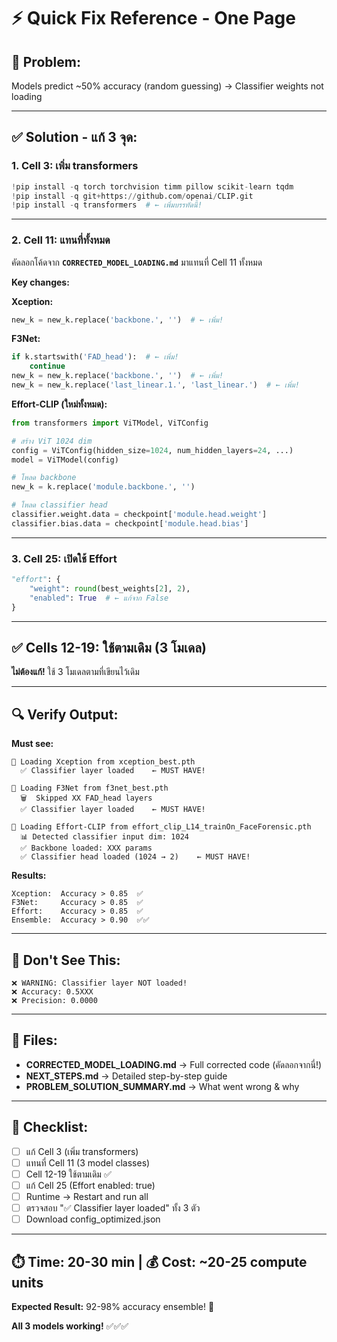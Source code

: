 # ⚡ Quick Fix Reference - One Page

## 🎯 Problem:
Models predict ~50% accuracy (random guessing) → Classifier weights not loading

---

## ✅ Solution - แก้ 3 จุด:

### **1. Cell 3: เพิ่ม transformers**
```python
!pip install -q torch torchvision timm pillow scikit-learn tqdm
!pip install -q git+https://github.com/openai/CLIP.git
!pip install -q transformers  # ← เพิ่มบรรทัดนี้!
```

---

### **2. Cell 11: แทนที่ทั้งหมด**

คัดลอกโค้ดจาก **`CORRECTED_MODEL_LOADING.md`** มาแทนที่ Cell 11 ทั้งหมด

**Key changes:**

**Xception:**
```python
new_k = new_k.replace('backbone.', '')  # ← เพิ่ม!
```

**F3Net:**
```python
if k.startswith('FAD_head'):  # ← เพิ่ม!
    continue
new_k = new_k.replace('backbone.', '')  # ← เพิ่ม!
new_k = new_k.replace('last_linear.1.', 'last_linear.')  # ← เพิ่ม!
```

**Effort-CLIP (ใหม่ทั้งหมด):**
```python
from transformers import ViTModel, ViTConfig

# สร้าง ViT 1024 dim
config = ViTConfig(hidden_size=1024, num_hidden_layers=24, ...)
model = ViTModel(config)

# โหลด backbone
new_k = k.replace('module.backbone.', '')

# โหลด classifier head
classifier.weight.data = checkpoint['module.head.weight']
classifier.bias.data = checkpoint['module.head.bias']
```

---

### **3. Cell 25: เปิดใช้ Effort**
```python
"effort": {
    "weight": round(best_weights[2], 2),
    "enabled": True  # ← แก้จาก False
}
```

---

## ✅ Cells 12-19: ใช้ตามเดิม (3 โมเดล)

**ไม่ต้องแก้!** ใช้ 3 โมเดลตามที่เขียนไว้เดิม

---

## 🔍 Verify Output:

**Must see:**
```
🔧 Loading Xception from xception_best.pth
  ✅ Classifier layer loaded    ← MUST HAVE!

🔧 Loading F3Net from f3net_best.pth
  🗑️  Skipped XX FAD_head layers
  ✅ Classifier layer loaded    ← MUST HAVE!

🔧 Loading Effort-CLIP from effort_clip_L14_trainOn_FaceForensic.pth
  📊 Detected classifier input dim: 1024
  ✅ Backbone loaded: XXX params
  ✅ Classifier head loaded (1024 → 2)    ← MUST HAVE!
```

**Results:**
```
Xception:  Accuracy > 0.85  ✅
F3Net:     Accuracy > 0.85  ✅
Effort:    Accuracy > 0.85  ✅
Ensemble:  Accuracy > 0.90  ✅✅
```

---

## 🚫 Don't See This:

```
❌ WARNING: Classifier layer NOT loaded!
❌ Accuracy: 0.5XXX
❌ Precision: 0.0000
```

---

## 📁 Files:

- **CORRECTED_MODEL_LOADING.md** → Full corrected code (คัดลอกจากนี่!)
- **NEXT_STEPS.md** → Detailed step-by-step guide
- **PROBLEM_SOLUTION_SUMMARY.md** → What went wrong & why

---

## 📝 Checklist:

- [ ] แก้ Cell 3 (เพิ่ม transformers)
- [ ] แทนที่ Cell 11 (3 model classes)
- [ ] Cell 12-19 ใช้ตามเดิม ✅
- [ ] แก้ Cell 25 (Effort enabled: true)
- [ ] Runtime → Restart and run all
- [ ] ตรวจสอบ "✅ Classifier layer loaded" ทั้ง 3 ตัว
- [ ] Download config_optimized.json

---

## ⏱️ Time: 20-30 min | 💰 Cost: ~20-25 compute units

**Expected Result:** 92-98% accuracy ensemble! 🎉

**All 3 models working!** ✅✅✅
